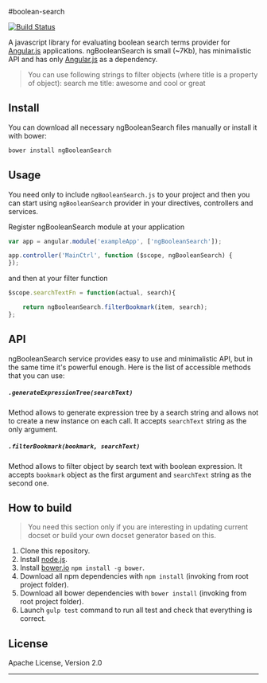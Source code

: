 #boolean-search

[![Build Status](https://travis-ci.org/artemgrygor/boolean-search.svg?branch=master)](https://travis-ci.org/artemgrygor/boolean-search)

A javascript library for evaluating boolean search terms provider for [Angular.js](http://angularjs.org/) applications.
ngBooleanSearch is small (~7Kb), has minimalistic API and has only [Angular.js](http://angularjs.org/) as a dependency.

> You can use following strings to filter objects (where title is a property of object):
> search me title: awesome and cool or great

## Install
You can download all necessary ngBooleanSearch files manually or install it with bower:

```bash
bower install ngBooleanSearch
```

## Usage
You need only to include ``ngBooleanSearch.js`` to your project and then you can start using ``ngBooleanSearch`` provider in your directives, controllers and services.

Register ngBooleanSearch module at your application

```javascript
var app = angular.module('exampleApp', ['ngBooleanSearch']);

app.controller('MainCtrl', function ($scope, ngBooleanSearch) {
});
```
and then at your filter function

```javascript
$scope.searchTextFn = function(actual, search){

	return ngBooleanSearch.filterBookmark(item, search);
};
```

## API

ngBooleanSearch service provides easy to use and minimalistic API, but in the same time it's powerful enough. Here is the list of accessible methods that you can use:

##### ``.generateExpressionTree(searchText)``

Method allows to generate expression tree by a search string and allows not to create a new instance on each call. It accepts ``searchText`` string as the only argument.

##### ``.filterBookmark(bookmark, searchText)``

Method allows to filter object by search text with boolean expression. It accepts ``bookmark`` object as the first argument and ``searchText`` string as the second one.

## How to build
> You need this section only if you are interesting in updating current docset or build your own docset generator based on this.

1. Clone this repository.
2. Install [node.js](http://nodejs.org/).
2. Install [bower.io](http://bower.io/) `npm install -g bower`.
3. Download all npm dependencies with `npm install` (invoking from root project folder).
4. Download all bower dependencies with `bower install` (invoking from root project folder).
5. Launch `gulp test` command to run all test and check that everything is correct.

## License
Apache License, Version 2.0

***
